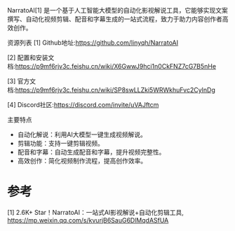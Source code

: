 NarratoAI[1] 是一个基于人工智能大模型的自动化影视解说工具，它能够实现文案撰写、自动化视频剪辑、配音和字幕生成的一站式流程，致力于助力内容创作者高效创作。

资源列表
[1]
Github地址:https://github.com/linyqh/NarratoAI

[2]
配置和安装文档:https://p9mf6rjv3c.feishu.cn/wiki/X6GwwJ9hci1n0CkFNZ7cG7B5nHe

[3]
官方文档:https://p9mf6rjv3c.feishu.cn/wiki/SP8swLLZki5WRWkhuFvc2CyInDg

[4]
Discord社区:https://discord.com/invite/uVAJftcm

主要特点
- 自动化解说：利用AI大模型一键生成视频解说。
- 剪辑功能：支持一键剪辑视频。
- 配音和字幕：自动生成配音和字幕，提升视频完整性。
- 高效创作：简化视频制作流程，提高创作效率。

# 参考

[1] 2.6K+ Star！NarratoAI：一站式AI影视解说+自动化剪辑工具, https://mp.weixin.qq.com/s/kvurjB6SauG6DlMqdASfUA